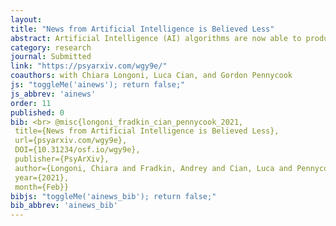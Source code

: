 ```yaml
---
layout: 
title: "News from Artificial Intelligence is Believed Less"
abstract: Artificial Intelligence (AI) algorithms are now able to produce text virtually indistinguishable from text written by humans across a variety of domains. A key question, then, is whether people believe content from AI as much as content from humans. Trust in the (human generated) news media has been decreasing over time and AI is viewed as lacking human desires, and emotions, suggesting that AI news may be viewed as more accurate. Contrary to this, two preregistered experiments conducted on representative U.S. samples (combined N = 4,034) showed that people rated news produced by AI as being less accurate than news produced by humans. When news items were tagged as produced by AI (compared to a human), people were more likely to incorrectly rate them as inaccurate when they were actually true, and more likely to correctly rate them as inaccurate when they were indeed false. These results were robust to experimental paradigm (separate and joint evaluations), news item (actual veracity, age), and several respondent characteristics (e.g., political orientation). This effect is particularly important given the increasing use of AI algorithms in news production, and the associated ethical and governance pressures to disclose their use.
category: research
journal: Submitted
link: "https://psyarxiv.com/wgy9e/"
coauthors: with Chiara Longoni, Luca Cian, and Gordon Pennycook
js: "toggleMe('ainews'); return false;"
js_abbrev: 'ainews'
order: 11
published: 0
bib: <br> @misc{longoni_fradkin_cian_pennycook_2021,
 title={News from Artificial Intelligence is Believed Less},
 url={psyarxiv.com/wgy9e},
 DOI={10.31234/osf.io/wgy9e},
 publisher={PsyArXiv},
 author={Longoni, Chiara and Fradkin, Andrey and Cian, Luca and Pennycook, Gordon},
 year={2021},
 month={Feb}}
bibjs: "toggleMe('ainews_bib'); return false;"
bib_abbrev: 'ainews_bib'
---
```

